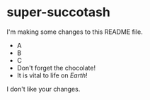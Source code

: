# super-succotash

I'm making some changes to this README file.

*  A
*  B
*  C
* Don't forget the chocolate!
* It is vital to life on *Earth*!

I don't like your changes.
